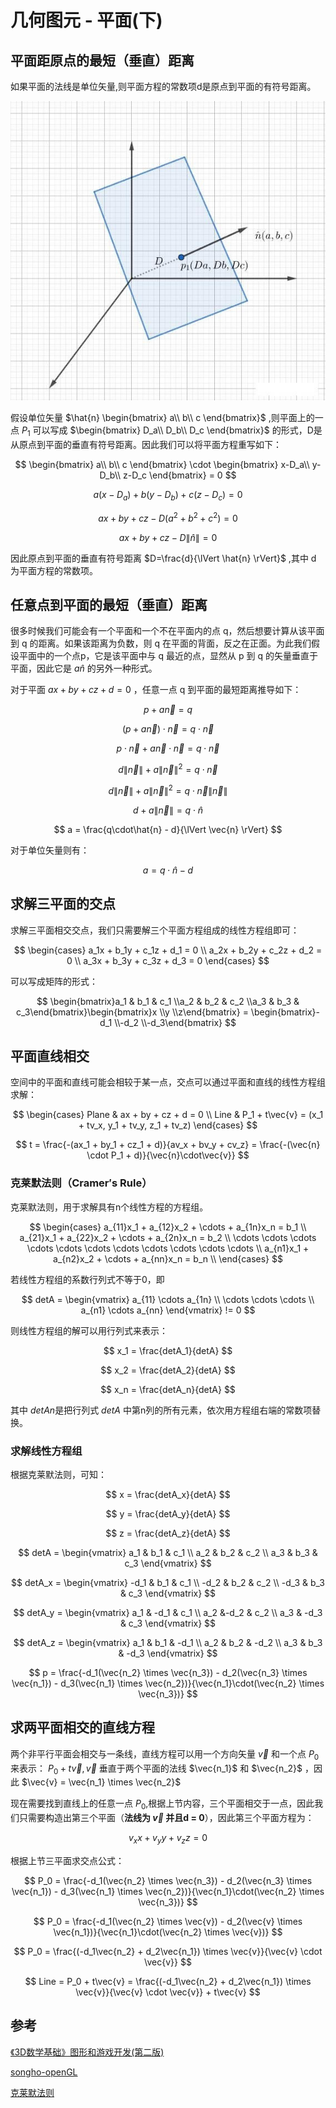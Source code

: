 # 几何图元 - 平面(下)

## 平面距原点的最短（垂直）距离

如果平面的法线是单位矢量,则平面方程的常数项d是原点到平面的有符号距离。

![](../../\images\graphics-mathematics-basic-18-vector-1.jpg)

假设单位矢量 $\hat{n} \begin{bmatrix} a\\ b\\ c \end{bmatrix}$ ​,则平面上的一点 $P_1$ ​可以写成 $\begin{bmatrix} D_a\\ D_b\\ D_c \end{bmatrix}$ 的形式，D是从原点到平面的垂直有符号距离。因此我们可以将平面方程重写如下：

$$
\begin{bmatrix} a\\ b\\ c \end{bmatrix} \cdot \begin{bmatrix} x-D_a\\ y-D_b\\ z-D_c \end{bmatrix} = 0
$$

$$
a(x-D_a) + b(y-D_b) + c(z-D_c) = 0
$$

$$
ax + by + cz -D(a^2 + b^2 + c^2) = 0
$$

$$
ax + by + cz -D\lVert \hat{n} \rVert = 0
$$

因此原点到平面的垂直有符号距离  $D=\frac{d}{\lVert \hat{n} \rVert}$ ​,其中 d 为平面方程的常数项。

## 任意点到平面的最短（垂直）距离

很多时候我们可能会有一个平面和一个不在平面内的点 q，然后想要计算从该平面到 q 的距离。如果该距离为负数，则 q 在平面的背面，反之在正面。为此我们假设平面中的一个点p，它是该平面中与 q 最近的点，显然从 p 到 q 的矢量垂直于平面，因此它是 $a\hat{n}$ 的另外一种形式。

对于平面 $ax+by+cz+d=0$ ，任意一点 q 到平面的最短距离推导如下：

$$
p + a\vec{n} = q
$$

$$
(p + a\vec{n}) \cdot \vec{n} = q \cdot \vec{n}
$$

$$
p \cdot \vec{n} + a\vec{n}\cdot\vec{n} = q\cdot\vec{n}
$$

$$
d\lVert \vec{n} \rVert + a\lVert \vec{n} \rVert^2 = q\cdot\vec{n}
$$

$$
d\lVert \vec{n} \rVert + a\lVert \vec{n} \rVert^2 = q\cdot\vec{n}\lVert \vec{n} \rVert
$$

$$
d + a\lVert \vec{n} \rVert = q\cdot\hat{n}
$$

$$
a = \frac{q\cdot\hat{n} - d}{\lVert \vec{n} \rVert}
$$

对于单位矢量则有：

$$
a = q \cdot \hat{n} - d
$$

## 求解三平面的交点

求解三平面相交交点，我们只需要解三个平面方程组成的线性方程组即可：

$$
\begin{cases}
a_1x + b_1y + c_1z + d_1 = 0 \\
a_2x + b_2y + c_2z + d_2 = 0 \\
a_3x + b_3y + c_3z + d_3 = 0 
\end{cases}
$$

 可以写成矩阵的形式：

$$
\begin{bmatrix}a_1 & b_1 & c_1 \\a_2 & b_2 & c_2 \\a_3 & b_3 & c_3\end{bmatrix}\begin{bmatrix}x \\y \\z\end{bmatrix} = \begin{bmatrix}-d_1 \\-d_2 \\-d_3\end{bmatrix}
$$

## 平面直线相交

空间中的平面和直线可能会相较于某一点，交点可以通过平面和直线的线性方程组求解：

$$
\begin{cases}
Plane & ax + by + cz + d = 0 \\
Line & P_1 + t\vec{v} = (x_1 + tv_x, y_1 + tv_y, z_1 + tv_z)
\end{cases}
$$

$$
t = \frac{-(ax_1 + by_1 + cz_1 + d)}{av_x + bv_y + cv_z} 
= \frac{-(\vec{n} \cdot P_1 + d)}{\vec{n}\cdot\vec{v}}
$$

### 克莱默法则（Cramer′s Rule）

克莱默法则，用于求解具有n个线性方程的方程组。

$$
\begin{cases}
a_{11}x_1 + a_{12}x_2 + \cdots + a_{1n}x_n = b_1 \\
a_{21}x_1 + a_{22}x_2 + \cdots + a_{2n}x_n = b_2 \\
\cdots \cdots  \cdots  \cdots  \cdots  \cdots  \cdots  \cdots  \cdots  \cdots  \cdots  \\
a_{n1}x_1 + a_{n2}x_2 + \cdots + a_{nn}x_n = b_n \\
\end{cases}
$$

若线性方程组的系数行列式不等于0，即

$$
detA = 
\begin{vmatrix}
a_{11} \cdots a_{1n} \\
\cdots \cdots \cdots \\
a_{n1} \cdots a_{nn}
\end{vmatrix} != 0
$$

则线性方程组的解可以用行列式来表示：

$$
x_1 = \frac{detA_1}{detA}
$$

$$
x_2 = \frac{detA_2}{detA}
$$

$$
x_n = \frac{detA_n}{detA}
$$

其中 $detAn$ ​是把行列式 $detA$ 中第n列的所有元素，依次用方程组右端的常数项替换。

### 求解线性方程组

根据克莱默法则，可知：

$$
x = \frac{detA_x}{detA}
$$

$$
y = \frac{detA_y}{detA}
$$

$$
z = \frac{detA_z}{detA}
$$

$$
detA = 
\begin{vmatrix}
a_1 & b_1 & c_1 \\
a_2 & b_2 & c_2 \\
a_3 & b_3 & c_3 
\end{vmatrix}
$$

$$
detA_x = 
\begin{vmatrix}
-d_1 & b_1 & c_1 \\
-d_2 & b_2 & c_2 \\
-d_3 & b_3 & c_3 
\end{vmatrix}
$$

$$
detA_y = 
\begin{vmatrix}
a_1 & -d_1 & c_1 \\
a_2 &-d_2 & c_2 \\
a_3 & -d_3 & c_3 
\end{vmatrix}
$$

$$
detA_z = 
\begin{vmatrix}
a_1 & b_1 & -d_1 \\
a_2 & b_2 & -d_2 \\
a_3 & b_3 & -d_3 
\end{vmatrix}
$$

$$
p = \frac{-d_1(\vec{n_2} \times \vec{n_3}) - d_2(\vec{n_3} \times \vec{n_1}) - d_3(\vec{n_1} \times \vec{n_2})}{\vec{n_1}\cdot(\vec{n_2} \times \vec{n_3})}
$$

## 求两平面相交的直线方程

两个非平行平面会相交与一条线，直线方程可以用一个方向矢量 $\vec{v}$ 和一个点 $P_0$ ​来表示： $P_0 + t\vec{v}, \vec{v}$ 垂直于两个平面的法线 $\vec{n_1}$ ​​和 $\vec{n_2}$ ​​，因此 $\vec{v} = \vec{n_1} \times \vec{n_2}$

现在需要找到直线上的任意一点 $P_0$ ​,根据上节内容，三个平面相交于一点，因此我们只需要构造出第三个平面（**法线为 $\vec{v}$ 并且d = 0**），因此第三个平面方程为：

$$
v_xx + v_yy + v_zz = 0
$$

根据上节三平面求交点公式：

$$
P_0 = \frac{-d_1(\vec{n_2} \times \vec{n_3}) - d_2(\vec{n_3} \times \vec{n_1}) - d_3(\vec{n_1} \times \vec{n_2})}{\vec{n_1}\cdot(\vec{n_2} \times \vec{n_3})}
$$

$$
P_0 = \frac{-d_1(\vec{n_2} \times \vec{v}) - d_2(\vec{v} \times \vec{n_1})}{\vec{n_1}\cdot(\vec{n_2} \times \vec{v})}
$$

$$
P_0 = \frac{(-d_1\vec{n_2} + d_2\vec{n_1}) \times \vec{v}}{\vec{v} \cdot \vec{v}}
$$

$$
Line = P_0 + t\vec{v} = \frac{(-d_1\vec{n_2} + d_2\vec{n_1}) \times \vec{v}}{\vec{v} \cdot \vec{v}} + t\vec{v}
$$

## 参考

[《3D数学基础》图形和游戏开发(第二版)](https://item.jd.com/12659881.html)

[songho-openGL](http://www.songho.ca/math/plane/plane.html)

[克莱默法则](https://zhuanlan.zhihu.com/p/161429987)
